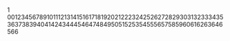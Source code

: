 1
00123456789101112131415161718192021222324252627282930313233343536373839404142434445464748495051525354555657585960616263646566